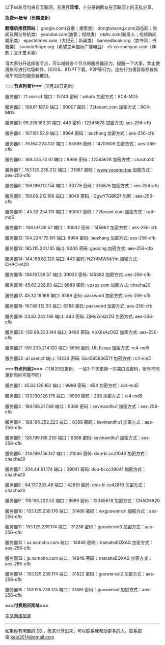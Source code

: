 以下ss账号均来自互联网，且用且**珍惜**，十分感谢网友在互联网上的无私分享。

**免费ss账号（长期更新）**

**翻墙后推荐网站：** google.com(谷歌；搜索类） dongtaiwang.com(动态网；新闻及网址导航类）  youtube.com(油管；视频类）  ntdtv.com(新唐人；视频新闻娱乐类）    epochtimes.com（大纪元；新闻类）   bannedbook.org（禁书网；书籍类）   soundofhope.org（希望之声国际广播电台）
    zh-cn.shenyun.com（神韵；文化艺术类）

请大家分开选择各节点，可以减轻各个节点的服务器压力。提醒一下大家，禁止使用账号进行垃圾邮件、DDOS、BT/PT下载、P2P等行为，这些行为很容易导致账号所对应的服务器被封。

**===节点列表1===**（11月20日更新）

服务器1：f1.sser.cf
端口：15743
密码：whufo
加密方式：RC4-MD5

服务器2：108.61.187.0
端口：60007
密码：72tenant.com
加密方式：RC4-MD5


服务器3:  99.235.183.31
端口:  443
密码 : 12345678
加密方式: aes-256-cfb


服务器4：107.191.52.9
端口：8964
密码：laozhang
加密方式：aes-256-cfb


服务器5：76.164.224.102
端口：55598
密码：14701609
加密方式：aes-256-cfb


服务器6：168.235.72.61
端口：8989
密码：12345678
加密方式：chacha20

服务器7：153.125.238.212
端口：31887
密码：www.yooegg.top
加密方式：aes-256-cfb

服务器8：106.186.112.154
端口：30278
密码：316878
加密方式：aes-256-cfb

服务器9：158.69.212.186
端口：9049
密码：GgwY7GBRZf
加密：aes-256-cfb


服务器10：45.32.254.113
端口：60007
密码：72tenant.com
加密方式：rc4-md5


服务器11：106.187.39.57
端口：30032
密码：145682
加密方式：aes-256-cfb

服务器12: 104.224.175.191 
端口: 8964
密码: laozhang
加密方式: aes-256-cfb


服务器13: 185.115.241.145
端口: 9000
密码: guoqing
加密方式: aes-256-cfb

服务器14: 144.168.62.120
端口: 443
密码: N2Y4MWNkYm
加密方式: CHACHA20

服务器15: 106.187.39.57
端口: 30032
密码: 145682
加密方式: aes-256-cfb

服务器16: 45.62.228.60
端口: 8888
密码: vpsps.com
加密方式: chacha20

服务器17: 45.32.19.168
端口: 8388
密码: password
加密方式: aes-256-cfb

服务器18: 167.88.112.30
端口: 8388
密码: password
加密方式: aes-256-cfb


服务器19 :23.83.242.186
端口: 443
密码: ZjMyZmQzZG
加密方式: aes-256-cfb


服务器20 :158.69.223.144
端口: 9480
密码: VpX8sAcD6Z
加密方式: aes-256-cfb

服务器21 :159.203.214.120
端口: 5656
密码: UILEssqs
加密方式: rc4-md5

服务器22 :a1.sser.cf
端口: 14236
密码: Qun595936571
加密方式: rc4-md5






**===节点列表2===**（11月20日更新， 一般3-7 天更换一次端口或密码，账号不同更新时间可能不同）

服务器1：45.63.126.162  端口：9999  密码：954   加密方式：rc4-md5

服务器2：133.130.126.175  端口：9999  密码：268   加密方式：rc4-md5

服务器3：188.166.217.69  端口：8388  密码：kevinandhu1   加密方式：aes-256-cfb

服务器4：188.166.252.223 端口：8388  密码：kevinandhu1   加密方式：aes-256-cfb

服务器5：128.199.168.250 端口：8388  密码: kevinandhu1  加密方式：aes-256-cfb

服务器6：216.189.158.147 端口：21046  密码: dou-bi.co21046  加密方式：chacha20

服务器7：204.44.91.174 端口：39041  密码: dou-bi.co39041  加密方式：chacha20

服务器8：64.137.233.48 端口：42819  密码: dou-bi.co42819  加密方式：chacha20

服务器9：118.193.222.52  端口：8989  密码：12345678  加密方式：CHACHA20

服务器10：153.125.239.176  端口：31486  密码：wxguowenxxl  加密方式：aes-256-cfb

服务器11：153.125.239.174  端口：31236  密码：guowenxxl3  加密方式：aes-256-cfb

服务器12：us.namaho.com  端口：14846  密码：namahoEQXAG  加密方式：aes-256-cfb

服务器13：jp.namaho.com  端口：14846  密码：namahoEQXAG  加密方式：aes-256-cfb

服务器14：153.125.239.174  端口：31822  密码：guowenxxl2  加密方式：aes-256-cfb

服务器15：153.125.239.175  端口：31881  密码：guowenxxl  加密方式：aes-256-cfb

**===付费购买网址===**

[牛叉网络加速](https://portal.niuxss.cn/cart.php?aff=001)








***


如果你有闲置的 SS ，愿意分享出来，可以联系我帮助更多的人。联系邮箱:kebi2014@gmail.com



